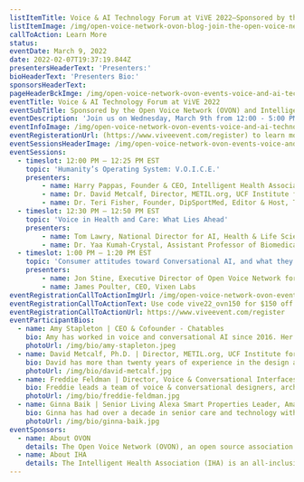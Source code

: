 ```yaml
---
listItemTitle: Voice & AI Technology Forum at ViVE 2022—Sponsored by the Open Voice Network (OVON) and Intelligent Health Association (IHA)
listItemImage: /img/open-voice-network-ovon-blog-join-the-open-voice-network-at-vive-2022.png
callToAction: Learn More
status: 
eventDate: March 9, 2022
date: 2022-02-07T19:37:19.844Z
presentersHeaderText: 'Presenters:'
bioHeaderText: 'Presenters Bio:'
sponsorsHeaderText: 
pageHeaderBckImge: /img/open-voice-network-ovon-events-voice-and-ai-technology-forum-vive-2022-header.png
eventTitle: Voice & AI Technology Forum at ViVE 2022
eventSubTitle: Sponsored by the Open Voice Network (OVON) and Intelligent Health Association (IHA)
eventDescription: 'Join us on Wednesday, March 9th from 12:00 - 5:00 PM for Day Four of the ViVE 2022 event in Miami, Florida! Along with our co-sponsor, the Intelligent Health Association, the Open Voice Network will be hosting the “Voice & AI Technology Forum: The Case for Voice and Conversational AI for Improving Health and Wellness.” The increase in the adoption of voice assistant technology has resulted in enormous developments in the health and wellness industry, and we’re looking forward to speaking with industry thought leaders on the benefits and applications of voice assistance in health and wellness programs across the world. During the session, you will meet the authors of "Voice Technology in Healthcare: Leveraging Voice to Enhance Patient and Provider Experiences. Below you will find the full schedule of topics and presenters for this important day in two rapidly growing industries.'
eventInfoImage: /img/open-voice-network-ovon-events-voice-and-ai-technology-forum-vive-2022-partner.png
eventRegisterationUrl: (https://www.viveevent.com/register) to learn more and to register for ViVE 2022. **Use code "vive22_ovn150" for $150 off your registration.** Tickets are available for both in-person and virtual attendance.
eventSessionsHeaderImage: /img/open-voice-network-ovon-events-voice-and-ai-technology-forum-vive-2022-schedule.png
eventSessions:
  - timeslot: 12:00 PM — 12:25 PM EST
    topic: 'Humanity’s Operating System: V.O.I.C.E.'
    presenters:
        - name: Harry Pappas, Founder & CEO, Intelligent Health Association
        - name: Dr. David Metcalf, Director, METIL.org, UCF Institute for Simulation and Training
        - name: Dr. Teri Fisher, Founder, DipSportMed, Editor & Host, The Voice Den & Voice in Canada
  - timeslot: 12:30 PM — 12:50 PM EST
    topic: 'Voice in Health and Care: What Lies Ahead'
    presenters:
        - name: Tom Lawry, National Director for AI, Health & Life Sciences, Microsoft
        - name: Dr. Yaa Kumah-Crystal, Assistant Professor of Biomedical Informatics and Pediatric Endocrinology, Vanderbilt University Medical Center (VUMC)               
  - timeslot: 1:00 PM — 1:20 PM EST
    topic: 'Consumer attitudes toward Conversational AI, and what they mean for today’s Health and Wellness Providers'
    presenters:
        - name: Jon Stine, Executive Director of Open Voice Network for The Linux Foundation
        - name: James Poulter, CEO, Vixen Labs       
eventRegistrationCallToActionImgUrl: /img/open-voice-network-ovon-events-voice-and-ai-technology-forum-vive-2022-register-now.png
eventRegistrationCallToActionText: Use code vive22_ovn150 for $150 off your registration.
eventRegistrationCallToActionUrl: https://www.viveevent.com/register
eventParticipantBios:
  - name: Amy Stapleton | CEO & Cofounder - Chatables
    bio: Amy has worked in voice and conversational AI since 2016. Her early voice skills on Amazon Alexa won recognition and earned her the distinction of "Alexa Champion" by Amazon. Since witnessing how the global pandemic lockdowns negatively affected the health of her mother, Amy is focused on the moonshot goal of using talking virtual characters to help fill the gap of missing social connections for isolated older adults. Prior to co-founding Chatables, Amy was an industry analyst in the Conversational AI space for Opus Research. Her IT career also includes over 14 years at NASA with management roles in the Agency's Enterprise Software Applications Division. Her writing on Artificial Intelligence has appeared in the Harvard Business Review.
    photoUrl: /img/bio/amy-stapleton.jpeg
  - name: David Metcalf, Ph.D. | Director, METIL.org, UCF Institute for Simulation and Training
    bio: David has more than twenty years of experience in the design and research of web-based and mobile technologies converging to enable learning and healthcare. Dr. Metcalf is Director of the Mixed Emerging Technology Integration Lab (METIL) at UCF’s Institute for Simulation and Training. The team has built mHealth solutions, simulations, games, eLearning, mobile and enterprise IT systems for Google, J&J, the Veterans Administration, U.S. military, and the UCF College of Medicine among others. Dr. Metcalf encourages spin-offs from the lab as part of the innovation process and has launched Moving Knowledge and several other for-profit and nonprofit ventures as examples. Simulation, mobilization, mobile patient records and medical decision support systems, visualization systems, scalability models, secure mobile data communications, gaming, innovation management, and operational excellence are his current research topics.
    photoUrl: /img/bio/david-metcalf.jpg
  - name: Freddie Feldman | Director, Voice & Conversational Interfaces, Wolters Kluwer Health - Clinical Effectiveness
    bio: Freddie leads a team of voice & conversational designers, architects, QA analysts, and researchers. He has been working in healthcare technology for over twenty years at companies like Merck, Sachs Group, Sg2, Solucient, Image Stream Medical/Olympus, and Prefix Health. He has worked on both the engineering and creative sides of various IVR and voice-assistant products and has a patent for a virtual call center system. Freddie has not only engineered recording for many IVRs & voice-assistants, but has also been the voice talent for several IVRs, audiobooks, and even a pinball machine. Freddie has owned an award-winning vocal-centric recording studio, VOCOMOTION Studios, for over twenty years and has produced over 130 albums for a cappella groups in ten countries. In October 2018, Freddie gave a moving & informative TEDx talk to a sold-out crowd at TEDxVienna about improving the quality of life for people living with neurodegenerative diseases like PD, MS, MD, and ALS and his patented assistive throat microphone system. He holds both a BS in Computer Engineering and a BMus in Vocal Performance from Northwestern University.
    photoUrl: /img/bio/freddie-feldman.jpg
  - name: Ginna Baik | Senior Living Alexa Smart Properties Leader, Amazon
    bio: Ginna has had over a decade in senior care and technology with a mission to provide scalable technology and services to underserved populations. She has worked with a social platform startup to leading innovation and resident technology with a national senior care provider, and most recently building the senior care business practice at a national technology solution provider. With her new role at Amazon, she is leading Alexa smart properties business focused on senior living. Her experience includes the deployment of internet cafes at Atlanta Housing Authority properties, leading national resident tech strategy at Emeritus Senior Living (now Brookdale), and advising hundreds of leading senior care providers from life path communities to all levels of care. Ginna is an executive board member at America’s Society on Aging and the Chairman of the board at OATS (Older Adults Tech Services), an affiliate of AARP.
    photoUrl: /img/bio/ginna-baik.jpg
eventSponsors:
  - name: About OVON
    details: The Open Voice Network (OVON), an open source association of The Linux Foundation, seeks to make voice technology worthy of user trust—a task of critical importance as voice emerges as a primary, multi-device portal to the digital and IOT worlds, and as independent, specialist voice assistants take their place next to general purpose platforms. The Open Voice Network will achieve its vision through the communal development and adoption of industry standards and usage guidelines, industry education and advocacy initiatives, and the development and documentation of voice-centric value propositions. As a directed fund of The Linux Foundation, OVON enjoys access to the expertise and shared legal, operational, and marketing services of The Linux Foundation, a world leader in the creation of open source projects and ecosystems.
  - name: About IHA
    details: The Intelligent Health Association (IHA) is an all-inclusive, global consortium of healthcare professionals and technology leaders focused on exploring new and evolving technologies that lead to the “evolution of digital healthcare.” Their objective is to convey unbiased information on how these diverse technologies can create a seamless continuum of patient care and enhance patient outcomes and simultaneously optimize clinical and business processes and workflows. Their mission is to transform healthcare learning and leadership by delivering high-quality, globally recognized educational programs and networking events that will assist providers to adopt and implement new technologies in health and wellness ecosystems.
---
```



